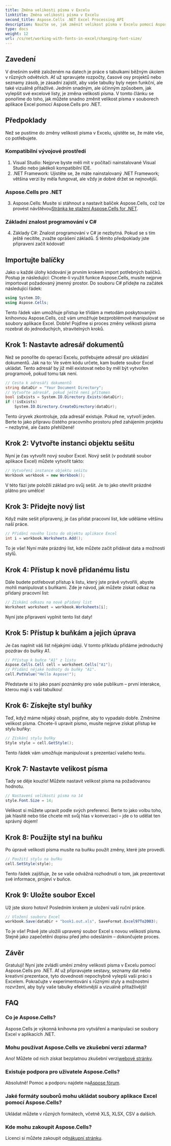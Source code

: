 ```yaml
---
title: Změna velikosti písma v Excelu
linktitle: Změna velikosti písma v Excelu
second_title: Aspose.Cells .NET Excel Processing API
description: Naučte se, jak změnit velikost písma v Excelu pomocí Aspose.Cells pro .NET. Tento snadný průvodce vás krok za krokem provede kódováním, aby byly vaše tabulky atraktivnější.
type: docs
weight: 12
url: /cs/net/working-with-fonts-in-excel/changing-font-size/
---
```

## Zavedení
V dnešním světě založeném na datech je práce s tabulkami běžným úkolem v různých odvětvích. Ať už spravujete rozpočty, časové osy projektů nebo seznamy zásob, je zásadní zajistit, aby vaše tabulky byly nejen funkční, ale také vizuálně přitažlivé. Jedním snadným, ale účinným způsobem, jak vylepšit své excelové listy, je změna velikosti písma. V tomto článku se ponoříme do toho, jak můžete snadno změnit velikost písma v souborech aplikace Excel pomocí Aspose.Cells pro .NET. 
## Předpoklady
Než se pustíme do změny velikosti písma v Excelu, ujistěte se, že máte vše, co potřebujete.
### Kompatibilní vývojové prostředí
1. Visual Studio: Nejprve byste měli mít v počítači nainstalované Visual Studio nebo jakékoli kompatibilní IDE.
2. .NET Framework: Ujistěte se, že máte nainstalovaný .NET Framework; většina verzí by měla fungovat, ale vždy je dobré držet se nejnovější.
### Aspose.Cells pro .NET
3.  Aspose.Cells: Musíte si stáhnout a nastavit balíček Aspose.Cells, což lze provést návštěvou[Stránka ke stažení Aspose.Cells for .NET](https://releases.aspose.com/cells/net/).
### Základní znalost programování v C#
4. Základy C#: Znalost programování v C# je nezbytná. Pokud se s tím ještě necítíte, zvažte oprášení základů. 
S těmito předpoklady jste připraveni začít kódovat!
## Importujte balíčky
Jako u každé úlohy kódování je prvním krokem import potřebných balíčků. Postup je následující:
Chcete-li využít funkce Aspose.Cells, musíte nejprve importovat požadovaný jmenný prostor. Do souboru C# přidejte na začátek následující řádek:
```csharp
using System.IO;
using Aspose.Cells;
```
Tento řádek vám umožňuje přístup ke třídám a metodám poskytovaným knihovnou Aspose.Cells, což vám umožňuje bezproblémově manipulovat se soubory aplikace Excel.
Dobře! Pojďme si proces změny velikosti písma rozebrat do jednoduchých, stravitelných kroků. 
## Krok 1: Nastavte adresář dokumentů
Než se ponoříte do operací Excelu, potřebujete adresář pro ukládání dokumentů. Jak na to:
Ve svém kódu určete, kam budete soubor Excel ukládat. Tento adresář by již měl existovat nebo by měl být vytvořen programově, pokud tomu tak není. 
```csharp
// Cesta k adresáři dokumentů
string dataDir = "Your Document Directory";
// Vytvořte adresář, pokud ještě není přítomen
bool isExists = System.IO.Directory.Exists(dataDir);
if (!isExists)
    System.IO.Directory.CreateDirectory(dataDir);
```
Tento úryvek zkontroluje, zda adresář existuje. Pokud ne, vytvoří jeden. Berte to jako přípravu čistého pracovního prostoru před zahájením projektu – nezbytné, ale často přehlížené!
## Krok 2: Vytvořte instanci objektu sešitu
Nyní je čas vytvořit nový soubor Excel. 
Nový sešit (v podstatě soubor aplikace Excel) můžete vytvořit takto:
```csharp
// Vytvoření instance objektu sešitu
Workbook workbook = new Workbook();
```
V této fázi jste položili základ pro svůj sešit. Je to jako otevřít prázdné plátno pro umělce!
## Krok 3: Přidejte nový list
Když máte sešit připravený, je čas přidat pracovní list, kde uděláme většinu naší práce.
```csharp
// Přidání nového listu do objektu aplikace Excel
int i = workbook.Worksheets.Add();
```
To je vše! Nyní máte prázdný list, kde můžete začít přidávat data a možnosti stylů.
## Krok 4: Přístup k nově přidanému listu
Dále budete potřebovat přístup k listu, který jste právě vytvořili, abyste mohli manipulovat s buňkami.
Zde je návod, jak můžete získat odkaz na přidaný pracovní list:
```csharp
// Získání odkazu na nově přidaný list
Worksheet worksheet = workbook.Worksheets[i];
```
Nyní jste připraveni vyplnit tento list daty!
## Krok 5: Přístup k buňkám a jejich úprava
Je čas naplnit váš list nějakými údaji.
V tomto příkladu přidáme jednoduchý pozdrav do buňky A1. 
```csharp
// Přístup k buňce "A1" z listu
Aspose.Cells.Cell cell = worksheet.Cells["A1"];
// Přidání nějaké hodnoty do buňky "A1".
cell.PutValue("Hello Aspose!");
```
Představte si to jako psaní poznámky pro vaše publikum – první interakce, kterou mají s vaší tabulkou!
## Krok 6: Získejte styl buňky 
Teď, když máme nějaký obsah, pojďme, aby to vypadalo dobře. Změníme velikost písma.
Chcete-li upravit písmo, musíte nejprve získat přístup ke stylu buňky:
```csharp
// Získání stylu buňky
Style style = cell.GetStyle();
```
Tento řádek vám umožňuje manipulovat s prezentací vašeho textu. 
## Krok 7: Nastavte velikost písma
Tady se děje kouzlo! Můžete nastavit velikost písma na požadovanou hodnotu.
```csharp
// Nastavení velikosti písma na 14
style.Font.Size = 14;
```
Velikost si můžete upravit podle svých preferencí. Berte to jako volbu toho, jak hlasitě nebo tiše chcete mít svůj hlas v konverzaci – jde o to udělat ten správný dojem!
## Krok 8: Použijte styl na buňku
Po úpravě velikosti písma musíte na buňku použít změny, které jste provedli.
```csharp
// Použití stylu na buňku
cell.SetStyle(style);
```
Tento řádek zajišťuje, že se vaše odvážná rozhodnutí o tom, jak prezentovat své informace, projeví v buňce. 
## Krok 9: Uložte soubor Excel
Už jste skoro hotovi! Posledním krokem je uložení vaší ruční práce.
```csharp
// Uložení souboru Excel
workbook.Save(dataDir + "book1.out.xls", SaveFormat.Excel97To2003);
```
To je vše! Právě jste uložili upravený soubor Excel s novou velikostí písma. Stejně jako zapečetění dopisu před jeho odesláním – dokončujete proces.
## Závěr
Gratuluji! Nyní jste zvládli umění změny velikosti písma v Excelu pomocí Aspose.Cells pro .NET. Ať už připravujete sestavy, seznamy dat nebo kreativní prezentace, tyto dovednosti nepochybně vylepší vaši práci s Excelem. Pokračujte v experimentování s různými styly a možnostmi rozvržení, aby byly vaše tabulky efektivnější a vizuálně přitažlivější!
## FAQ
### Co je Aspose.Cells?
Aspose.Cells je výkonná knihovna pro vytváření a manipulaci se soubory Excel v aplikacích .NET.
### Mohu používat Aspose.Cells ve zkušební verzi zdarma?
 Ano! Můžete od nich získat bezplatnou zkušební verzi[webové stránky](https://releases.aspose.com/).
### Existuje podpora pro uživatele Aspose.Cells?
 Absolutně! Pomoc a podporu najdete na[Aspose fórum](https://forum.aspose.com/c/cells/9).
### Jaké formáty souborů mohu ukládat soubory aplikace Excel pomocí Aspose.Cells?
Ukládat můžete v různých formátech, včetně XLS, XLSX, CSV a dalších.
### Kde mohu zakoupit Aspose.Cells?
 Licenci si můžete zakoupit od[nákupní stránku](https://purchase.aspose.com/buy).